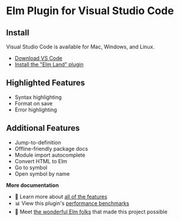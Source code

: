# Elm Plugin for Visual Studio Code

## __Install__

Visual Studio Code is available for Mac, Windows, and Linux.

- [Download VS Code](https://code.visualstudio.com/)
- [Install the "Elm Land" plugin](https://marketplace.visualstudio.com/items?itemName=elm-land.elm-land)

## __Highlighted Features__

- Syntax highlighting
- Format on save
- Error highlighting

## __Additional Features__

- Jump-to-definition
- Offline-friendly package docs
- Module import autocomplete
- Convert HTML to Elm
- Go to symbol
- Open symbol by name

__More documentation__

- 🧠 Learn more about [all of the features](https://github.com/elm-land/vscode/blob/main/docs/README.md#features)
- 📊 View this plugin's [performance benchmarks](https://github.com/elm-land/vscode/blob/main/docs/README.md#performance-table)
- 💖 Meet [the wonderful Elm folks](https://github.com/elm-land/vscode/blob/main/docs/README.md#thank-you-elm-community) that made this project possible
